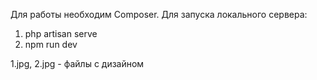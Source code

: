 Для работы необходим Composer.
Для запуска локального сервера:
1) php artisan serve
2) npm run dev

1.jpg, 2.jpg - файлы с дизайном
